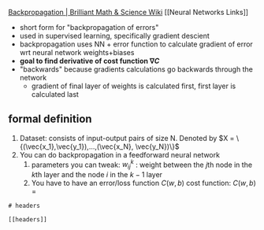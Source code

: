 [Backpropagation | Brilliant Math & Science Wiki](https://brilliant.org/wiki/backpropagation/)
[[Neural Networks Links]]

- short form for "backpropagation of errors"
- used in supervised learning, specifically gradient descient
- backpropagation uses NN + error function to calculate gradient of error wrt neural network weights+biases
- **goal to find derivative of cost function $\nabla C$**
- "backwards" because gradients calculations go backwards through the network
	- gradient of final layer of weights is calculated first, first layer is calculated last

## formal definition
1) Dataset: consists of input-output pairs of size N. Denoted by $X = \{(\vec{x_1},\vec{y_1}),...,(\vec{x_N}, \vec{y_N})\}$
2) You can do backpropagation in a feedforward neural network
	1) parameters you can tweak: $w_{ij}^k$ : weight between the $j$th node in the $k$th layer and the node $i$ in the $k-1$ layer
	2) You have to have an error/loss function $C(w,b)$ 
cost function: $C(w,b)$ =


```
# headers

[[headers]]

